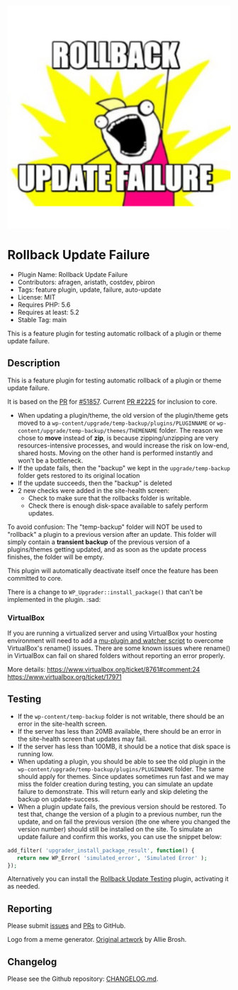 ![Rollback Update Failure](./.wordpress-org/icon.svg)

# Rollback Update Failure

* Plugin Name: Rollback Update Failure
* Contributors: afragen, aristath, costdev, pbiron
* Tags: feature plugin, update, failure, auto-update
* License: MIT
* Requires PHP: 5.6
* Requires at least: 5.2
* Stable Tag: main

This is a feature plugin for testing automatic rollback of a plugin or theme update failure.

## Description

This is a feature plugin for testing automatic rollback of a plugin or theme update failure.

It is based on the [PR](https://github.com/WordPress/wordpress-develop/pull/1492) for [#51857](https://core.trac.wordpress.org/ticket/51857). Current [PR #2225](https://github.com/WordPress/wordpress-develop/pull/2225/) for inclusion to core.

* When updating a plugin/theme, the old version of the plugin/theme gets moved to a `wp-content/upgrade/temp-backup/plugins/PLUGINNAME` or `wp-content/upgrade/temp-backup/themes/THEMENAME` folder. The reason we chose to **move** instead of **zip**, is because zipping/unzipping are very resources-intensive processes, and would increase the risk on low-end, shared hosts. Moving on the other hand is performed instantly and won't be a bottleneck.
* If the update fails, then the "backup" we kept in the `upgrade/temp-backup` folder gets restored to its original location
* If the update succeeds, then the "backup" is deleted
* 2 new checks were added in the site-health screen:
  * Check to make sure that the rollbacks folder is writable.
  * Check there is enough disk-space available to safely perform updates.

To avoid confusion: The "temp-backup" folder will NOT be used to "rollback" a plugin to a previous version after an update. This folder will simply contain a **transient backup** of the previous version of a plugins/themes getting updated, and as soon as the update process finishes, the folder will be empty.

This plugin will automatically deactivate itself once the feature has been committed to core.

There is a change to `WP_Upgrader::install_package()` that can't be implemented in the plugin. :sad:

### VirtualBox

If you are running a virtualized server and using VirtualBox your hosting environment will need to add a [mu-plugin and watcher script](https://github.com/costdev/wp-virtualbox-testing) to overcome VirtualBox's rename() issues. There are some known issues where rename() in VirtualBox can fail on shared folders
without reporting an error properly.

More details:
https://www.virtualbox.org/ticket/8761#comment:24
https://www.virtualbox.org/ticket/17971

## Testing

* If the `wp-content/temp-backup` folder is not writable, there should be an error in the site-health screen.
* If the server has less than 20MB available, there should be an error in the site-health screen that updates may fail.
* If the server has less than 100MB, it should be a notice that disk space is running low.
* When updating a plugin, you should be able to see the old plugin in the `wp-content/upgrade/temp-backup/plugins/PLUGINNAME` folder. The same should apply for themes. Since updates sometimes run fast and we may miss the folder creation during testing, you can simulate an update failure to demonstrate. This will return early and skip deleting the backup on update-success.
* When a plugin update fails, the previous version should be restored. To test that, change the version of a plugin to a previous number, run the update, and on fail the previous version (the one where you changed the version number) should still be installed on the site. To simulate an update failure and confirm this works, you can use the snippet below:

```php
add_filter( 'upgrader_install_package_result', function() {
   return new WP_Error( 'simulated_error', 'Simulated Error' );
});
```

Alternatively you can install the [Rollback Update Testing](https://gist.github.com/afragen/80b68a6c8826ab37025b05d4519bb4bf) plugin, activating it as needed.

## Reporting

Please submit [issues](https://github.com/afragen/rollback-update-failure/issues) and [PRs](https://github.com/afragen/rollback-update-failure/pulls) to GitHub.

Logo from a meme generator. [Original artwork](http://hyperboleandahalf.blogspot.com/2010/06/this-is-why-ill-never-be-adult.html) by Allie Brosh.

## Changelog

Please see the Github repository: [CHANGELOG.md](https://github.com/afragen/rollback-update-failure/blob/main/CHANGELOG.md).
